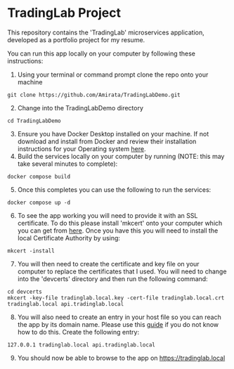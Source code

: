 # TradingLab Project

This repository contains the 'TradingLab' microservices application, developed as a portfolio project for my resume.

You can run this app locally on your computer by following these instructions:

1. Using your terminal or command prompt clone the repo onto your machine

```
git clone https://github.com/Amirata/TradingLabDemo.git
```
2. Change into the TradingLabDemo directory
```
cd TradingLabDemo
```
3. Ensure you have Docker Desktop installed on your machine.  If not download and install from Docker and review their installation instructions for your Operating system [here](https://docs.docker.com/desktop/).
4. Build the services locally on your computer by running (NOTE: this may take several minutes to complete):
```
docker compose build
```
5. Once this completes you can use the following to run the services:
```
docker compose up -d
```
6. To see the app working you will need to provide it with an SSL certificate.   To do this please install 'mkcert' onto your computer which you can get from [here](https://github.com/FiloSottile/mkcert).  Once you have this you will need to install the local Certificate Authority by using:
```
mkcert -install
```
7. You will then need to create the certificate and key file on your computer to replace the certificates that I used.   You will need to change into the 'devcerts' directory and then run the following command:
```
cd devcerts
mkcert -key-file tradinglab.local.key -cert-file tradinglab.local.crt tradinglab.local api.tradinglab.local
```
8.  You will also need to create an entry in your host file so you can reach the app by its domain name.   Please use this [guide](https://www.hostinger.com/tutorials/how-to-edit-hosts-file) if you do not know how to do this.  Create the following entry:
```
127.0.0.1 tradinglab.local api.tradinglab.local
```
9. You should now be able to browse to the app on https://tradinglab.local